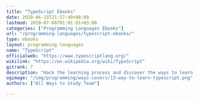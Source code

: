 ```yaml
---
title: "TypeScript Ebooks"
date: 2020-06-15T21:57:40+08:00
lastmod: 2020-07-08T01:01:01+03:00
categories: ["Programming Languages Ebooks"]
url: "/programming-languages/typescript-ebooks/"
type: ebooks
layout: programming-languages
name: "TypeScript"
officialweb: "https://www.typescriptlang.org/"
wikilink: "https://en.wikipedia.org/wiki/TypeScript"
gitrank: 7
description: "Hack the learning process and discover the ways to learn TypeScript programming easier with their pros and cons suggested for any level from beginner to professional."
ogimage: "/img/programming/ways-covers/13-way-to-learn-typescript.png"
authors: ["All Ways to Study Team"]

---
```


